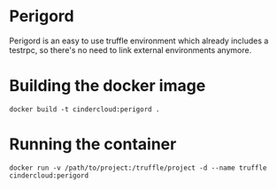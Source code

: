 Perigord
===

Perigord is an easy to use truffle environment which already includes a testrpc, so there's no need to link external 
environments anymore.

# Building the docker image

```
docker build -t cindercloud:perigord .
```

# Running the container

```
docker run -v /path/to/project:/truffle/project -d --name truffle cindercloud:perigord
```